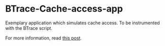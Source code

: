 BTrace-Cache-access-app
=======================

Exemplary application which simulates cache access. To be instrumented with the BTrace script.

For more information, read [this post](http://www.piotrnowicki.com/blog).

